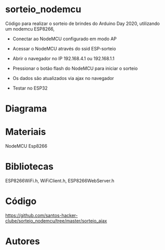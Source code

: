 # sorteio_nodemcu
Código para realizar o sorteio de brindes do Arduino Day 2020, utilizando um nodemcu ESP8266, 

* Conectar ao NodeMCU configurado em modo AP
* Acessar o NodeMCU através do ssid ESP-sorteio 
* Abrir o navegador no IP 192.168.4.1 ou 192.168.1.1
* Pressionar o botão flash do NodeMCU para iniciar o sorteio
* Os dados são atualizados via ajax no navegador 

* Testar no ESP32

# Diagrama


# Materiais

NodeMCU Esp8266

# Bibliotecas

ESP8266WiFi.h,
WiFiClient.h,
ESP8266WebServer.h

# Código

https://github.com/santos-hacker-clube/sorteio_nodemcu/tree/master/sorteio_ajax

# Autores

